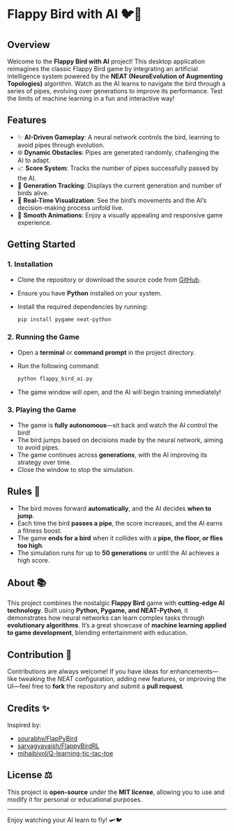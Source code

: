 # Flappy Bird with AI 🐦🤖

## Overview
Welcome to the **Flappy Bird with AI** project! This desktop application reimagines the classic Flappy Bird game by integrating an artificial intelligence system powered by the **NEAT (NeuroEvolution of Augmenting Topologies)** algorithm. Watch as the AI learns to navigate the bird through a series of pipes, evolving over generations to improve its performance. Test the limits of machine learning in a fun and interactive way!

## Features
- ✨ **AI-Driven Gameplay**: A neural network controls the bird, learning to avoid pipes through evolution.
- 🌐 **Dynamic Obstacles**: Pipes are generated randomly, challenging the AI to adapt.
- 📈 **Score System**: Tracks the number of pipes successfully passed by the AI.
- 🔄 **Generation Tracking**: Displays the current generation and number of birds alive.
- 🎥 **Real-Time Visualization**: See the bird’s movements and the AI’s decision-making process unfold live.
- 🎨 **Smooth Animations**: Enjoy a visually appealing and responsive game experience.

## Getting Started
### 1. Installation
- Clone the repository or download the source code from [GitHub](https://github.com/Darius-Cos/Flappy_Bird-_AI).
- Ensure you have **Python** installed on your system.
- Install the required dependencies by running:
  
  ```bash
  pip install pygame neat-python
  ```

### 2. Running the Game
- Open a **terminal** or **command prompt** in the project directory.
- Run the following command:
  
  ```bash
  python flappy_bird_ai.py
  ```
  
- The game window will open, and the AI will begin training immediately!

### 3. Playing the Game
- The game is **fully autonomous**—sit back and watch the AI control the bird!
- The bird jumps based on decisions made by the neural network, aiming to avoid pipes.
- The game continues across **generations**, with the AI improving its strategy over time.
- Close the window to stop the simulation.

## Rules 📝
- The bird moves forward **automatically**, and the AI decides **when to jump**.
- Each time the bird **passes a pipe**, the score increases, and the AI earns a fitness boost.
- The game **ends for a bird** when it collides with a **pipe, the floor, or flies too high**.
- The simulation runs for up to **50 generations** or until the AI achieves a high score.

## About 📚
This project combines the nostalgic **Flappy Bird** game with **cutting-edge AI technology**. Built using **Python, Pygame, and NEAT-Python**, it demonstrates how neural networks can learn complex tasks through **evolutionary algorithms**. It’s a great showcase of **machine learning applied to game development**, blending entertainment with education.

## Contribution 💪
Contributions are always welcome! If you have ideas for enhancements—like tweaking the NEAT configuration, adding new features, or improving the UI—feel free to **fork** the repository and submit a **pull request**.

## Credits ✨
Inspired by:
- [sourabhv/FlapPyBird](https://github.com/sourabhv/FlapPyBird)
- [sarvagyavaish/FlappyBirdRL](https://github.com/sarvagyavaish/FlappyBirdRL)
- [mihaibivol/Q-learning-tic-tac-toe](https://github.com/mihaibivol/Q-learning-tic-tac-toe)

## License ⚖️
This project is **open-source** under the **MIT license**, allowing you to use and modify it for personal or educational purposes.

---

Enjoy watching your AI learn to fly! 🛩️🐦
